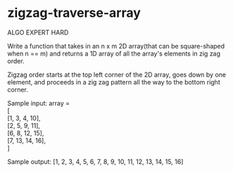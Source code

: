# zigzag-traverse-array

ALGO EXPERT HARD 

Write a function that takes in an n x m 2D array(that can be square-shaped when n == m)
and returns a 1D array of all the array's elements in zig zag order.

Zigzag order starts at the top left corner of the 2D array, goes down by one element,
and proceeds in a zig zag pattern all the way to the bottom right corner.

Sample input:
             array = <br>
                      [ <br>
                      [1,  3,  4, 10], <br>
                      [2,  5,  9, 11], <br>
                      [6,  8, 12, 15], <br> 
                      [7, 13, 14, 16], <br>
                     ] <br>

Sample output: [1, 2, 3, 4, 5, 6, 7, 8, 9, 10, 11, 12, 13, 14, 15, 16]
